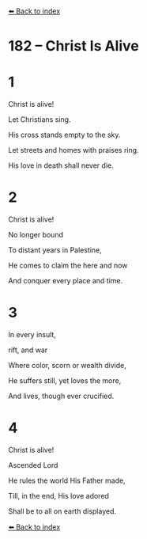 [⬅️ Back to index](../README.md)

# 182 – Christ Is Alive





# 1

Christ is alive!

Let Christians sing.

His cross stands empty to the sky.

Let streets and homes with praises ring.

His love in death shall never die.



# 2

Christ is alive!

No longer bound

To distant years in Palestine,

He comes to claim the here and now

And conquer every place and time.



# 3

In every insult,

rift, and war

Where color, scorn or wealth divide,

He suffers still, yet loves the more,

And lives, though ever crucified.



# 4

Christ is alive!

Ascended Lord

He rules the world His Father made,

Till, in the end, His love adored

Shall be to all on earth displayed.

[⬅️ Back to index](../README.md)
